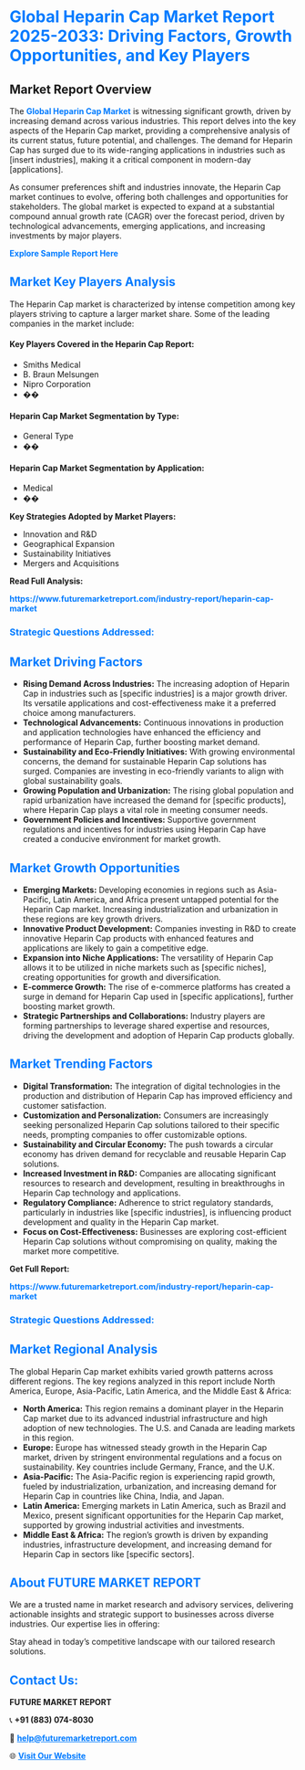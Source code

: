 <h1 style="color: #007BFF;">Global Heparin Cap Market Report 2025-2033: Driving Factors, Growth Opportunities, and Key Players</h1>

<section id="overview">
<h2>Market Report Overview</h2>
<p>The <a href="https://www.futuremarketreport.com/industry-report/heparin-cap-market" style="color: #007BFF; text-decoration: none;"><strong>Global Heparin Cap Market</strong></a> is witnessing significant growth, driven by increasing demand across various industries. This report delves into the key aspects of the Heparin Cap market, providing a comprehensive analysis of its current status, future potential, and challenges. The demand for Heparin Cap has surged due to its wide-ranging applications in industries such as [insert industries], making it a critical component in modern-day [applications].</p>
<p>As consumer preferences shift and industries innovate, the Heparin Cap market continues to evolve, offering both challenges and opportunities for stakeholders. The global market is expected to expand at a substantial compound annual growth rate (CAGR) over the forecast period, driven by technological advancements, emerging applications, and increasing investments by major players.</p>
</section>

<section id="overview">
<p><a href="https://www.futuremarketreport.com/request-sample/reportId=117663" style="color: #007BFF; text-decoration: none;"><strong>Explore Sample Report Here</strong></a></p>
</section>

<section id="key-players">
<h2 style="color: #007BFF;">Market Key Players Analysis</h2>
<p>The Heparin Cap market is characterized by intense competition among key players striving to capture a larger market share. Some of the leading companies in the market include:</p>
<h4>Key Players Covered in the Heparin Cap Report:</h4>
<ul><li>Smiths Medical</li><li>B. Braun Melsungen</li><li>Nipro Corporation</li><li>��</li></ul>
<h4>Heparin Cap Market Segmentation by Type:</h4>
<ul><li>General Type</li><li>��</li></ul>

<h4>Heparin Cap Market Segmentation by Application:</h4>
<ul><li>Medical</li><li>��</li></ul>
<p><strong>Key Strategies Adopted by Market Players:</strong></p>
<ul>
<li>Innovation and R&D</li>
<li>Geographical Expansion</li>
<li>Sustainability Initiatives</li>
<li>Mergers and Acquisitions</li>
</ul>
</section>

<section>
<p><strong>Read Full Analysis: </strong></p><a href="https://www.futuremarketreport.com/industry-report/heparin-cap-market" style="color: #007BFF; text-decoration: none;"><strong>https://www.futuremarketreport.com/industry-report/heparin-cap-market</strong></a>
<h3 style="color: #007BFF;">Strategic Questions Addressed:</h3>
</section>

<section id="driving-factors">
<h2 style="color: #007BFF;">Market Driving Factors</h2>
<ul>
<li><strong>Rising Demand Across Industries:</strong> The increasing adoption of Heparin Cap in industries such as [specific industries] is a major growth driver. Its versatile applications and cost-effectiveness make it a preferred choice among manufacturers.</li>
<li><strong>Technological Advancements:</strong> Continuous innovations in production and application technologies have enhanced the efficiency and performance of Heparin Cap, further boosting market demand.</li>
<li><strong>Sustainability and Eco-Friendly Initiatives:</strong> With growing environmental concerns, the demand for sustainable Heparin Cap solutions has surged. Companies are investing in eco-friendly variants to align with global sustainability goals.</li>
<li><strong>Growing Population and Urbanization:</strong> The rising global population and rapid urbanization have increased the demand for [specific products], where Heparin Cap plays a vital role in meeting consumer needs.</li>
<li><strong>Government Policies and Incentives:</strong> Supportive government regulations and incentives for industries using Heparin Cap have created a conducive environment for market growth.</li>
</ul>
</section>

<section id="growth-opportunities">
<h2 style="color: #007BFF;">Market Growth Opportunities</h2>
<ul>
<li><strong>Emerging Markets:</strong> Developing economies in regions such as Asia-Pacific, Latin America, and Africa present untapped potential for the Heparin Cap market. Increasing industrialization and urbanization in these regions are key growth drivers.</li>
<li><strong>Innovative Product Development:</strong> Companies investing in R&D to create innovative Heparin Cap products with enhanced features and applications are likely to gain a competitive edge.</li>
<li><strong>Expansion into Niche Applications:</strong> The versatility of Heparin Cap allows it to be utilized in niche markets such as [specific niches], creating opportunities for growth and diversification.</li>
<li><strong>E-commerce Growth:</strong> The rise of e-commerce platforms has created a surge in demand for Heparin Cap used in [specific applications], further boosting market growth.</li>
<li><strong>Strategic Partnerships and Collaborations:</strong> Industry players are forming partnerships to leverage shared expertise and resources, driving the development and adoption of Heparin Cap products globally.</li>
</ul>
</section>

<section id="trending-factors">
<h2 style="color: #007BFF;">Market Trending Factors</h2>
<ul>
<li><strong>Digital Transformation:</strong> The integration of digital technologies in the production and distribution of Heparin Cap has improved efficiency and customer satisfaction.</li>
<li><strong>Customization and Personalization:</strong> Consumers are increasingly seeking personalized Heparin Cap solutions tailored to their specific needs, prompting companies to offer customizable options.</li>
<li><strong>Sustainability and Circular Economy:</strong> The push towards a circular economy has driven demand for recyclable and reusable Heparin Cap solutions.</li>
<li><strong>Increased Investment in R&D:</strong> Companies are allocating significant resources to research and development, resulting in breakthroughs in Heparin Cap technology and applications.</li>
<li><strong>Regulatory Compliance:</strong> Adherence to strict regulatory standards, particularly in industries like [specific industries], is influencing product development and quality in the Heparin Cap market.</li>
<li><strong>Focus on Cost-Effectiveness:</strong> Businesses are exploring cost-efficient Heparin Cap solutions without compromising on quality, making the market more competitive.</li>
</ul>
</section>

<section>
<p><strong>Get Full Report: </strong></p><a href="https://www.futuremarketreport.com/industry-report/heparin-cap-market" style="color: #007BFF; text-decoration: none;"><strong>https://www.futuremarketreport.com/industry-report/heparin-cap-market</strong></a>
<h3 style="color: #007BFF;">Strategic Questions Addressed:</h3>
</section>


<section id="regional-analysis">
<h2 style="color: #007BFF;">Market Regional Analysis</h2>
<p>The global Heparin Cap market exhibits varied growth patterns across different regions. The key regions analyzed in this report include North America, Europe, Asia-Pacific, Latin America, and the Middle East & Africa:</p>
<ul>
<li><strong>North America:</strong> This region remains a dominant player in the Heparin Cap market due to its advanced industrial infrastructure and high adoption of new technologies. The U.S. and Canada are leading markets in this region.</li>
<li><strong>Europe:</strong> Europe has witnessed steady growth in the Heparin Cap market, driven by stringent environmental regulations and a focus on sustainability. Key countries include Germany, France, and the U.K.</li>
<li><strong>Asia-Pacific:</strong> The Asia-Pacific region is experiencing rapid growth, fueled by industrialization, urbanization, and increasing demand for Heparin Cap in countries like China, India, and Japan.</li>
<li><strong>Latin America:</strong> Emerging markets in Latin America, such as Brazil and Mexico, present significant opportunities for the Heparin Cap market, supported by growing industrial activities and investments.</li>
<li><strong>Middle East & Africa:</strong> The region’s growth is driven by expanding industries, infrastructure development, and increasing demand for Heparin Cap in sectors like [specific sectors].</li>
</ul>
</section>

<footer>
<h2 style="color: #007BFF;">About FUTURE MARKET REPORT</h2>
<p>We are a trusted name in market research and advisory services, delivering actionable insights and strategic support to businesses across diverse industries. Our expertise lies in offering:</p>

<p>Stay ahead in today’s competitive landscape with our tailored research solutions.</p>

<h2 style="color: #007BFF;">Contact Us:</h2>
<p><strong>FUTURE MARKET REPORT</strong></p>
<p>📞 <strong>+91 (883) 074-8030</strong></p>
<p>📧 <strong><a href="mailto:help@futuremarketreport.com" style="color: #007BFF;">help@futuremarketreport.com</a></strong></p>
<p>🌐 <strong><a href="https://www.futuremarketreport.com/" style="color: #007BFF;">Visit Our Website</a></strong></p>
</footer>